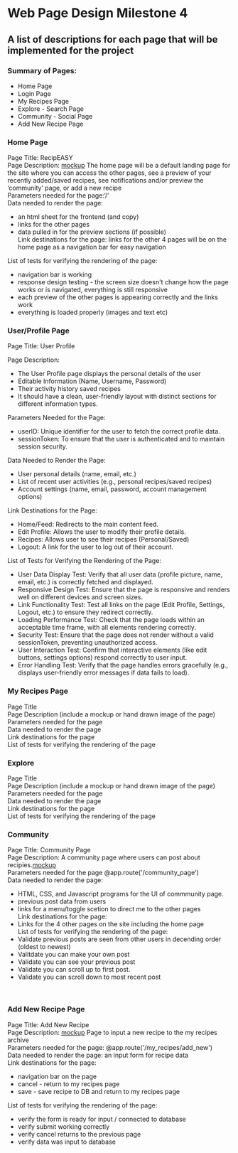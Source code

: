 # Web Page Design Milestone 4
## A list of descriptions for each page that will be implemented for the project

### Summary of Pages:
* Home Page
* Login Page
* My Recipes Page
* Explore - Search Page
* Community - Social Page
* Add New Recipe Page

### Home Page
Page Title: RecipEASY</br>
Page Description: [mockup](web_page_designs/RecipEASY_Home.pdf) The home page will be a default landing page for the site where you can access the other pages, see a preview of your recently added/saved recipes, see notifications and/or preview the ‘community’ page, or add a new recipe</br>
Parameters needed for the page:‘/’</br>
Data needed to render the page: 
* an html sheet for the frontend (and copy)
* links for the other pages
* data pulled in for the preview sections (if possible)</br>
Link destinations for the page: links for the other 4 pages will be on the home page as a navigation bar for easy navigation</br>

List of tests for verifying the rendering of the page:</br>
* navigation bar is working
* response design testing - the screen size doesn't change how the page works or is navigated, everything is still responsive
* each preview of the other pages is appearing correctly and the links work
* everything is loaded properly (images and text etc)

### User/Profile Page
Page Title: User Profile</br>

Page Description:</br>
- The User Profile page displays the personal details of the user</br>
- Editable Information (Name, Username, Password)</br>
- Their activity history saved recipes </br>
- It should have a clean, user-friendly layout with distinct sections for different information types. </br>

Parameters Needed for the Page:</br>
- userID: Unique identifier for the user to fetch the correct profile data.</br>
- sessionToken: To ensure that the user is authenticated and to maintain session security.</br>

Data Needed to Render the Page:</br>
- User personal details (name, email, etc.)</br>
- List of recent user activities (e.g., personal recipes/saved recipes)</br>
- Account settings (name, email, password, account management options)</br>

Link Destinations for the Page:</br>
- Home/Feed: Redirects to the main content feed.</br>
- Edit Profile: Allows the user to modify their profile details.</br>
- Recipes: Allows user to see their recipes (Personal/Saved)</br>
- Logout: A link for the user to log out of their account.</br>

List of Tests for Verifying the Rendering of the Page:</br>
- User Data Display Test: Verify that all user data (profile picture, name, email, etc.) is correctly fetched and displayed.
- Responsive Design Test: Ensure that the page is responsive and renders well on different devices and screen sizes.
- Link Functionality Test: Test all links on the page (Edit Profile, Settings, Logout, etc.) to ensure they redirect correctly.
- Loading Performance Test: Check that the page loads within an acceptable time frame, with all elements rendering correctly.
- Security Test: Ensure that the page does not render without a valid sessionToken, preventing unauthorized access.
- User Interaction Test: Confirm that interactive elements (like edit buttons, settings options) respond correctly to user input.
- Error Handling Test: Verify that the page handles errors gracefully (e.g., displays user-friendly error messages if data fails to load).


### My Recipes Page
Page Title</br>
Page Description (include a mockup or hand drawn image of the page)</br>
Parameters needed for the page</br>
Data needed to render the page</br>
Link destinations for the page</br>
List of tests for verifying the rendering of the page</br>

### Explore
Page Title</br>
Page Description (include a mockup or hand drawn image of the page)</br>
Parameters needed for the page</br>
Data needed to render the page</br>
Link destinations for the page</br>
List of tests for verifying the rendering of the page</br>

### Community
Page Title: Community Page</br>
Page Description: A community page where users can post about recipies.[mockup](web_page_designs/Community_Page.png)</br>
Parameters needed for the page @app.route('/community_page')</br>
Data needed to render the page:
* HTML, CSS, and Javascript programs for the UI of commmunity page.
* previous post data from users 
* links for a menu/toggle scetion to direct me to the other pages </br>
Link destinations for the page:</br>
* Links for the 4 other pages on the site including the home page</br>
List of tests for verifying the rendering of the page:</br>
* Validate previous posts are seen from other users in decending order (oldest to newest)
* Valitdate you can make your own post
* Validate you can see your previous post
* Validate you can scroll up to first post.
* Validate you can scroll down to most recent post
</br>

### Add New Recipe Page
Page Title: Add New Recipe</br>
Page Description: [mockup](web_page_designs/RecipEASY_addNew.pdf) Page to input a new recipe to the my recipes archive</br>
Parameters needed for the page: @app.route('/my_recipes/add_new')</br>
Data needed to render the page: an input form for recipe data</br>
Link destinations for the page:
* navigation bar on the page
* cancel - return to my recipes page
* save - save recipe to DB and return to my recipes page</br>

List of tests for verifying the rendering of the page:
* verify the form is ready for input / connected to database
* verify submit working correctly
* verify cancel returns to the previous page
* verify data was input to database</br>
